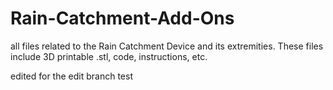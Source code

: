 # Rain-Catchment-Add-Ons
all files related to the Rain Catchment Device and its extremities. 
These files include 3D printable .stl, code, instructions, etc.


edited for the edit branch test
